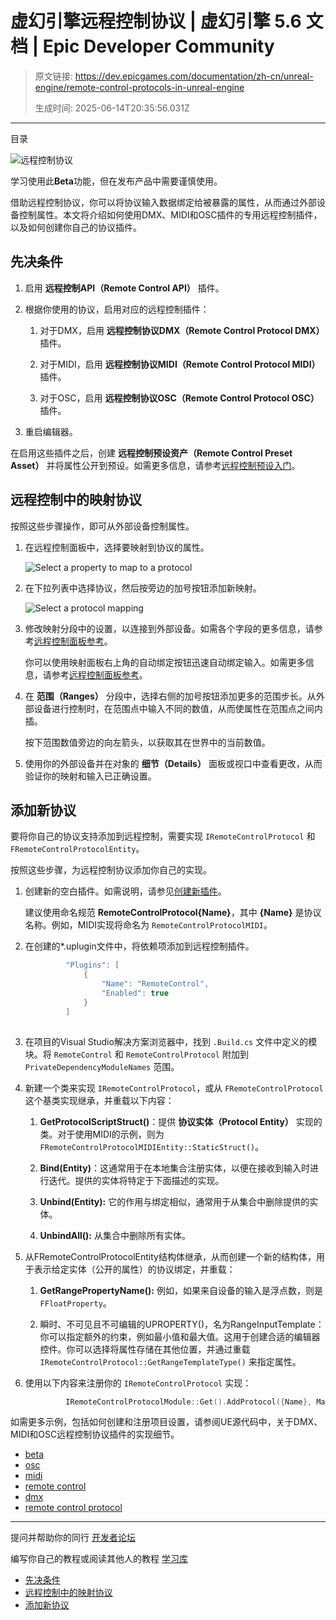 # 虚幻引擎远程控制协议 | 虚幻引擎 5.6 文档 | Epic Developer Community

> 原文链接: https://dev.epicgames.com/documentation/zh-cn/unreal-engine/remote-control-protocols-in-unreal-engine
> 
> 生成时间: 2025-06-14T20:35:56.031Z

---

目录

![远程控制协议](https://dev.epicgames.com/community/api/documentation/image/67ff55e3-a8f8-4b72-8859-8e0b63413736?resizing_type=fill&width=1920&height=335)

学习使用此**Beta**功能，但在发布产品中需要谨慎使用。

借助远程控制协议，你可以将协议输入数据绑定给被暴露的属性，从而通过外部设备控制属性。本文将介绍如何使用DMX、MIDI和OSC插件的专用远程控制插件，以及如何创建你自己的协议插件。

## 先决条件

1.  启用 **远程控制API（Remote Control API）** 插件。
    
2.  根据你使用的协议，启用对应的远程控制插件：
    
    1.  对于DMX，启用 **远程控制协议DMX（Remote Control Protocol DMX）** 插件。
        
    2.  对于MIDI，启用 **远程控制协议MIDI（Remote Control Protocol MIDI）** 插件。
        
    3.  对于OSC，启用 **远程控制协议OSC（Remote Control Protocol OSC）** 插件。
        
3.  重启编辑器。
    

在启用这些插件之后，创建 **远程控制预设资产（Remote Control Preset Asset）** 并将属性公开到预设。如需更多信息，请参考[远程控制预设入门](/documentation/zh-cn/unreal-engine/getting-started-with-remote-control-presets-in-unreal-engine)。

## 远程控制中的映射协议

按照这些步骤操作，即可从外部设备控制属性。

1.  在远程控制面板中，选择要映射到协议的属性。
    
    ![Select a property to map to a protocol](https://d1iv7db44yhgxn.cloudfront.net/documentation/images/04d214f0-c7d5-4ae3-9f8c-f87cf5edce37/01-sl-pr.png)
2.  在下拉列表中选择协议，然后按旁边的加号按钮添加新映射。
    
    ![Select a protocol mapping](https://d1iv7db44yhgxn.cloudfront.net/documentation/images/693e5b3a-c957-4343-b17d-416610f8373f/02-pr-m.png)
3.  修改映射分段中的设置，以连接到外部设备。如需各个字段的更多信息，请参考[远程控制面板参考](/documentation/zh-cn/unreal-engine/remote-control-panel-reference-for-unreal-engine)。
    
    你可以使用映射面板右上角的自动绑定按钮迅速自动绑定输入。如需更多信息，请参考[远程控制面板参考](/documentation/zh-cn/unreal-engine/remote-control-panel-reference-for-unreal-engine)。
    
4.  在 **范围（Ranges）** 分段中，选择右侧的加号按钮添加更多的范围步长。从外部设备进行控制时，在范围点中输入不同的数值，从而使属性在范围点之间内插。
    
    按下范围数值旁边的向左箭头，以获取其在世界中的当前数值。
    
5.  使用你的外部设备并在对象的 **细节（Details）** 面板或视口中查看更改，从而验证你的映射和输入已正确设置。
    

## 添加新协议

要将你自己的协议支持添加到远程控制，需要实现 `IRemoteControlProtocol` 和 `FRemoteControlProtocolEntity`。

按照这些步骤，为远程控制协议添加你自己的实现。

1.  创建新的空白插件。如需说明，请参见[创建新插件](/documentation/zh-cn/unreal-engine/plugins-in-unreal-engine#creatingnewplugins)。
    
    建议使用命名规范 **RemoteControlProtocol{Name}**，其中 **{Name}** 是协议名称。例如，MIDI实现将命名为 `RemoteControlProtocolMIDI`。
    
2.  在创建的\*.uplugin文件中，将依赖项添加到远程控制插件。
    
    ```cpp
             "Plugins": [
                 {
                     "Name": "RemoteControl",
                     "Enabled": true
                 }
             ]
    		
    ```
    
3.  在项目的Visual Studio解决方案浏览器中，找到 `.Build.cs` 文件中定义的模块。将 `RemoteControl` 和 `RemoteControlProtocol` 附加到 `PrivateDependencyModuleNames` 范围。
    
4.  新建一个类来实现 `IRemoteControlProtocol`，或从 `FRemoteControlProtocol` 这个基类实现继承，并重载以下内容：
    
    1.  **GetProtocolScriptStruct()**：提供 **协议实体（Protocol Entity）** 实现的类。对于使用MIDI的示例，则为 `FRemoteControlProtocolMIDIEntity::StaticStruct()`。
        
    2.  **Bind(Entity)**：这通常用于在本地集合注册实体，以便在接收到输入时进行迭代。提供的实体将特定于下面描述的实现。
        
    3.  **Unbind(Entity):** 它的作用与绑定相似，通常用于从集合中删除提供的实体。
        
    4.  **UnbindAll():** 从集合中删除所有实体。
        
5.  从FRemoteControlProtocolEntity结构体继承，从而创建一个新的结构体，用于表示给定实体（公开的属性）的协议绑定，并重载：
    
    1.  **GetRangePropertyName():** 例如，如果来自设备的输入是浮点数，则是 `FFloatProperty`。
        
    2.  瞬时、不可见且不可编辑的UPROPERTY()，名为RangeInputTemplate：你可以指定额外的约束，例如最小值和最大值。这用于创建合适的编辑器控件。你可以选择将属性存储在其他位置，并通过重载 `IRemoteControlProtocol::GetRangeTemplateType()` 来指定属性。
        
6.  使用以下内容来注册你的 `IRemoteControlProtocol` 实现：
    
    ```cpp
             IRemoteControlProtocolModule::Get().AddProtocol({Name}, MakeShared<{Implementation}>());
    ```
    

如需更多示例，包括如何创建和注册项目设置，请参阅UE源代码中，关于DMX、MIDI和OSC远程控制协议插件的实现细节。

-   [beta](https://dev.epicgames.com/community/search?query=beta)
-   [osc](https://dev.epicgames.com/community/search?query=osc)
-   [midi](https://dev.epicgames.com/community/search?query=midi)
-   [remote control](https://dev.epicgames.com/community/search?query=remote%20control)
-   [dmx](https://dev.epicgames.com/community/search?query=dmx)
-   [remote control protocol](https://dev.epicgames.com/community/search?query=remote%20control%20protocol)

* * *

提问并帮助你的同行 [开发者论坛](https://forums.unrealengine.com/categories?tag=unreal-engine)

编写你自己的教程或阅读其他人的教程 [学习库](https://dev.epicgames.com/community/unreal-engine/learning)

-   [先决条件](/documentation/zh-cn/unreal-engine/remote-control-protocols-in-unreal-engine#%E5%85%88%E5%86%B3%E6%9D%A1%E4%BB%B6)
-   [远程控制中的映射协议](/documentation/zh-cn/unreal-engine/remote-control-protocols-in-unreal-engine#%E8%BF%9C%E7%A8%8B%E6%8E%A7%E5%88%B6%E4%B8%AD%E7%9A%84%E6%98%A0%E5%B0%84%E5%8D%8F%E8%AE%AE)
-   [添加新协议](/documentation/zh-cn/unreal-engine/remote-control-protocols-in-unreal-engine#%E6%B7%BB%E5%8A%A0%E6%96%B0%E5%8D%8F%E8%AE%AE)